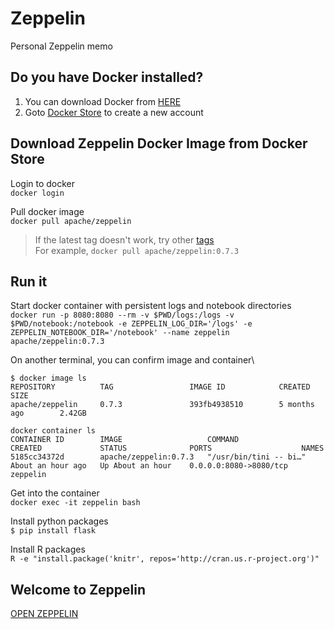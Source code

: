 # Zeppelin
Personal Zeppelin memo

## Do you have Docker installed?
1. You can download Docker from [HERE](https://www.docker.com/community-edition#/download)
2. Goto [Docker Store](https://store.docker.com/) to create a new account

## Download Zeppelin Docker Image from Docker Store
Login to docker\
`docker login`

Pull docker image\
`docker pull apache/zeppelin`

> If the latest tag doesn't work, try other [tags](https://store.docker.com/community/images/apache/zeppelin/tags)\
> For example, `docker pull apache/zeppelin:0.7.3`

## Run it
Start docker container with persistent logs and notebook directories\
`docker run -p 8080:8080 --rm -v $PWD/logs:/logs -v $PWD/notebook:/notebook -e ZEPPELIN_LOG_DIR='/logs' -e ZEPPELIN_NOTEBOOK_DIR='/notebook' --name zeppelin apache/zeppelin:0.7.3`

On another terminal, you can confirm image and container\
```
$ docker image ls
REPOSITORY          TAG                 IMAGE ID            CREATED             SIZE
apache/zeppelin     0.7.3               393fb4938510        5 months ago        2.42GB
```

```
docker container ls
CONTAINER ID        IMAGE                   COMMAND                  CREATED             STATUS              PORTS                    NAMES
5185cc34372d        apache/zeppelin:0.7.3   "/usr/bin/tini -- bi…"   About an hour ago   Up About an hour    0.0.0.0:8080->8080/tcp   zeppelin
```

Get into the container\
`docker exec -it zeppelin bash `

Install python packages\
`$ pip install flask`

Install R packages\
`R -e "install.package('knitr', repos='http://cran.us.r-project.org')"`


## Welcome to Zeppelin
[OPEN ZEPPELIN](http://localhost:8080/)
